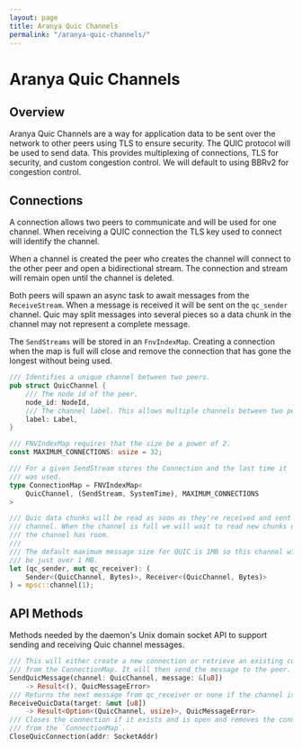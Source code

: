 ```yaml
---
layout: page
title: Aranya Quic Channels
permalink: "/aranya-quic-channels/"
---
```


# Aranya Quic Channels

## Overview

Aranya Quic Channels are a way for application data to be sent over the 
network to other peers using TLS to ensure security. The QUIC protocol will
be used to send data. This provides multiplexing of connections, TLS for
security, and custom congestion control. We will default to using BBRv2
for congestion control.

## Connections

A connection allows two peers to communicate and will be used for one channel.
When receiving a QUIC connection the TLS key used to connect will identify the 
channel.

When a channel is created the peer who creates the channel will connect to
the other peer and open a bidirectional stream. The connection and stream 
will remain open until the channel is deleted.

Both peers will spawn an async task to await messages from the `ReceiveStream`.
When a message is received it will be sent on the `qc_sender` channel. 
Quic may split messages into several pieces so a data chunk in the channel 
may not represent a complete message.

The `SendStreams` will be stored in an `FnvIndexMap`. 
Creating a connection when the map is full will close and remove the 
connection that has gone the longest without being used.

```rust
/// Identifies a unique channel between two peers.
pub struct QuicChannel {
    /// The node id of the peer.
    node_id: NodeId,
    /// The channel label. This allows multiple channels between two peers.
    label: Label,
}

/// FNVIndexMap requires that the size be a power of 2.
const MAXIMUM_CONNECTIONS: usize = 32;

/// For a given SendStream stores the Connection and the last time it 
/// was used.
type ConnectionMap = FNVIndexMap<
    QuicChannel, (SendStream, SystemTime), MAXIMUM_CONNECTIONS
>

/// Quic data chunks will be read as soon as they're received and sent into this
/// channel. When the channel is full we will wait to read new chunks until
/// the channel has room.
/// 
/// The default maximum message size for QUIC is 1MB so this channel will
/// be just over 1 MB.
let (qc_sender, mut qc_receiver): (
    Sender<(QuicChannel, Bytes)>, Receiver<(QuicChannel, Bytes)>
) = mpsc::channel(1);
```

## API Methods

Methods needed by the daemon's Unix domain socket API to support sending and 
receiving Quic channel messages.

```rust
/// This will either create a new connection or retrieve an existing connection
/// from the ConnectionMap. It will then send the message to the peer.
SendQuicMessage(channel: QuicChannel, message: &[u8])
    -> Result<(), QuicMessageError>
/// Returns the next message from qc_receiver or none if the channel is empty. 
ReceiveQuicData(target: &mut [u8])
    -> Result<Option<(QuicChannel, usize)>, QuicMessageError>  
/// Closes the connection if it exists and is open and removes the connection 
/// from the `ConnectionMap`.
CloseQuicConnection(addr: SocketAddr) 
```